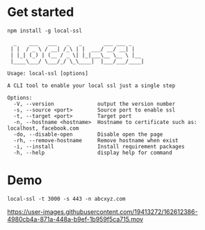 # Get started

```
npm install -g local-ssl
```

```
  _    ___   ___   _   _       ___ ___ _    
 | |  / _ \ / __| /_\ | |  ___/ __/ __| |   
 | |_| (_) | (__ / _ \| |_|___\__ \__ \ |__ 
 |____\___/ \___/_/ \_\____|  |___/___/____|

Usage: local-ssl [options]

A CLI tool to enable your local ssl just a single step

Options:
  -V, --version              output the version number
  -s, --source <port>        Source port to enable ssl
  -t, --target <port>        Target port
  -n, --hostname <hostname>  Hostname to certificate such as: localhost, facebook.com
  -do, --disable-open        Disable open the page
  -rh, --remove-hostname     Remove hostname when exist
  -i, --install              Install requirement packages
  -h, --help                 display help for command

```

# Demo

```
local-ssl -t 3000 -s 443 -n abcxyz.com
```


https://user-images.githubusercontent.com/19413272/162612386-4980cb4a-871a-448a-b9ef-1b959f5ca715.mov

